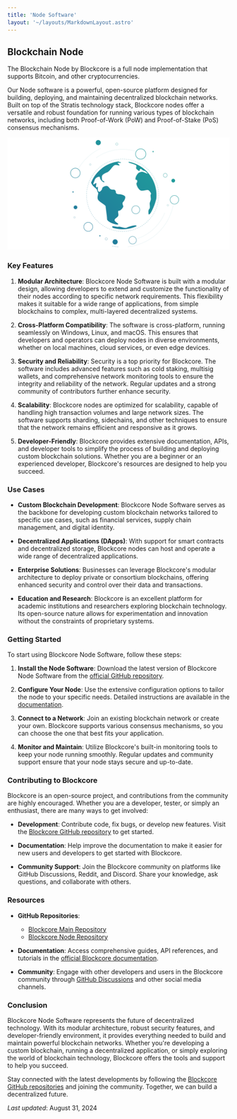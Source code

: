 ```yaml
---
title: 'Node Software'
layout: '~/layouts/MarkdownLayout.astro'
---
```


## Blockchain Node

The Blockchain Node by Blockcore is a full node implementation that supports Bitcoin, and other cryptocurrencies.

Our Node software is a powerful, open-source platform designed for building, deploying, and maintaining decentralized blockchain networks. Built on top of the Stratis technology stack, Blockcore nodes offer a versatile and robust foundation for running various types of blockchain networks, including both Proof-of-Work (PoW) and Proof-of-Stake (PoS) consensus mechanisms.

![Blockcore Node](../assets/images/hero-image.png)

### Key Features

1. **Modular Architecture**: Blockcore Node Software is built with a modular design, allowing developers to extend and customize the functionality of their nodes according to specific network requirements. This flexibility makes it suitable for a wide range of applications, from simple blockchains to complex, multi-layered decentralized systems.

2. **Cross-Platform Compatibility**: The software is cross-platform, running seamlessly on Windows, Linux, and macOS. This ensures that developers and operators can deploy nodes in diverse environments, whether on local machines, cloud services, or even edge devices.

3. **Security and Reliability**: Security is a top priority for Blockcore. The software includes advanced features such as cold staking, multisig wallets, and comprehensive network monitoring tools to ensure the integrity and reliability of the network. Regular updates and a strong community of contributors further enhance security.

4. **Scalability**: Blockcore nodes are optimized for scalability, capable of handling high transaction volumes and large network sizes. The software supports sharding, sidechains, and other techniques to ensure that the network remains efficient and responsive as it grows.

5. **Developer-Friendly**: Blockcore provides extensive documentation, APIs, and developer tools to simplify the process of building and deploying custom blockchain solutions. Whether you are a beginner or an experienced developer, Blockcore's resources are designed to help you succeed.

### Use Cases

- **Custom Blockchain Development**: Blockcore Node Software serves as the backbone for developing custom blockchain networks tailored to specific use cases, such as financial services, supply chain management, and digital identity.

- **Decentralized Applications (DApps)**: With support for smart contracts and decentralized storage, Blockcore nodes can host and operate a wide range of decentralized applications.

- **Enterprise Solutions**: Businesses can leverage Blockcore's modular architecture to deploy private or consortium blockchains, offering enhanced security and control over their data and transactions.

- **Education and Research**: Blockcore is an excellent platform for academic institutions and researchers exploring blockchain technology. Its open-source nature allows for experimentation and innovation without the constraints of proprietary systems.

### Getting Started

To start using Blockcore Node Software, follow these steps:

1. **Install the Node Software**: Download the latest version of Blockcore Node Software from the [official GitHub repository](https://github.com/block-core/blockcore).

2. **Configure Your Node**: Use the extensive configuration options to tailor the node to your specific needs. Detailed instructions are available in the [documentation](https://github.com/block-core/blockcore).

3. **Connect to a Network**: Join an existing blockchain network or create your own. Blockcore supports various consensus mechanisms, so you can choose the one that best fits your application.

4. **Monitor and Maintain**: Utilize Blockcore's built-in monitoring tools to keep your node running smoothly. Regular updates and community support ensure that your node stays secure and up-to-date.

### Contributing to Blockcore

Blockcore is an open-source project, and contributions from the community are highly encouraged. Whether you are a developer, tester, or simply an enthusiast, there are many ways to get involved:

- **Development**: Contribute code, fix bugs, or develop new features. Visit the [Blockcore GitHub repository](https://github.com/block-core/blockcore) to get started.

- **Documentation**: Help improve the documentation to make it easier for new users and developers to get started with Blockcore.

- **Community Support**: Join the Blockcore community on platforms like GitHub Discussions, Reddit, and Discord. Share your knowledge, ask questions, and collaborate with others.

### Resources

- **GitHub Repositories**:
  - [Blockcore Main Repository](https://github.com/block-core/blockcore)
  - [Blockcore Node Repository](https://github.com/block-core/blockcore-nodes)

- **Documentation**: Access comprehensive guides, API references, and tutorials in the [official Blockcore documentation](https://github.com/block-core/blockcore).

- **Community**: Engage with other developers and users in the Blockcore community through [GitHub Discussions](https://github.com/block-core/blockcore/discussions) and other social media channels.

### Conclusion

Blockcore Node Software represents the future of decentralized technology. With its modular architecture, robust security features, and developer-friendly environment, it provides everything needed to build and maintain powerful blockchain networks. Whether you're developing a custom blockchain, running a decentralized application, or simply exploring the world of blockchain technology, Blockcore offers the tools and support to help you succeed.

Stay connected with the latest developments by following the [Blockcore GitHub repositories](https://github.com/block-core/blockcore) and joining the community. Together, we can build a decentralized future.

_Last updated_: August 31, 2024

